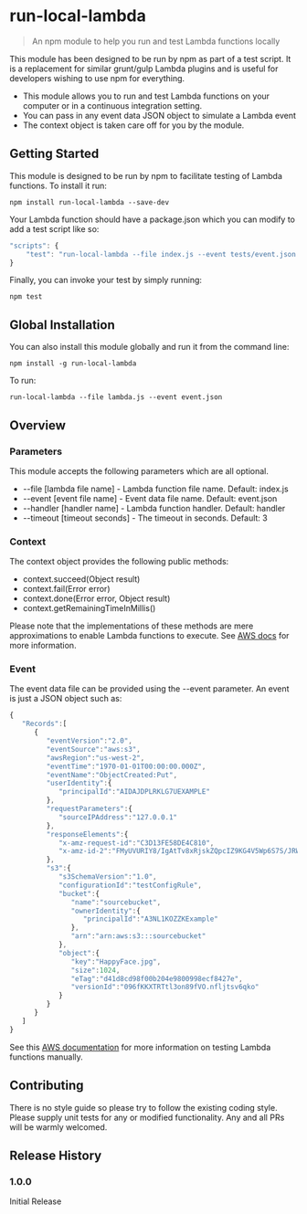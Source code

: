 # run-local-lambda
> An npm module to help you run and test Lambda functions locally

This module has been designed to be run by npm as part of a test script. It is a replacement for similar grunt/gulp Lambda plugins and is useful for developers wishing to use npm for everything.

* This module allows you to run and test Lambda functions on your computer or in a continuous integration setting.
* You can pass in any event data JSON object to simulate a Lambda event 
* The context object is taken care off for you by the module.

## Getting Started
This module is designed to be run by npm to facilitate testing of Lambda functions. To install it run:

```shell
npm install run-local-lambda --save-dev
```

Your Lambda function should have a package.json which you can modify to add a test script like so:

```js
"scripts": {
    "test": "run-local-lambda --file index.js --event tests/event.json --timeout 3"
}
```

Finally, you can invoke your test by simply running:

```shell
npm test
```

## Global Installation

You can also install this module globally and run it from the command line:

```shell
npm install -g run-local-lambda
``` 


To run:
```shell
run-local-lambda --file lambda.js --event event.json
```

## Overview
### Parameters
This module accepts the following parameters which are all optional.

* --file [lambda file name] 	- Lambda function file name. Default: index.js
* --event [event file name] 	- Event data file name. Default: event.json
* --handler [handler name]  	- Lambda function handler. Default: handler
* --timeout [timeout seconds] 	- The timeout in seconds. Default: 3

### Context
The context object provides the following public methods: 
* context.succeed(Object result) 
* context.fail(Error error)	
* context.done(Error error, Object result)
* context.getRemainingTimeInMillis()

Please note that the implementations of these methods are mere approximations to enable Lambda functions to execute.
See [AWS docs](http://docs.aws.amazon.com/lambda/latest/dg/nodejs-prog-model-context.html) for more information.  

### Event
The event data file can be provided using the --event parameter. An event is just a JSON object such as:

```js
{  
   "Records":[  
      {  
         "eventVersion":"2.0",
         "eventSource":"aws:s3",
         "awsRegion":"us-west-2",
         "eventTime":"1970-01-01T00:00:00.000Z",
         "eventName":"ObjectCreated:Put",
         "userIdentity":{  
            "principalId":"AIDAJDPLRKLG7UEXAMPLE"
         },
         "requestParameters":{  
            "sourceIPAddress":"127.0.0.1"
         },
         "responseElements":{  
            "x-amz-request-id":"C3D13FE58DE4C810",
            "x-amz-id-2":"FMyUVURIY8/IgAtTv8xRjskZQpcIZ9KG4V5Wp6S7S/JRWeUWerMUE5JgHvANOjpD"
         },
         "s3":{  
            "s3SchemaVersion":"1.0",
            "configurationId":"testConfigRule",
            "bucket":{  
               "name":"sourcebucket",
               "ownerIdentity":{  
                  "principalId":"A3NL1KOZZKExample"
               },
               "arn":"arn:aws:s3:::sourcebucket"
            },
            "object":{  
               "key":"HappyFace.jpg",
               "size":1024,
               "eTag":"d41d8cd98f00b204e9800998ecf8427e",
               "versionId":"096fKKXTRTtl3on89fVO.nfljtsv6qko"
            }
         }
      }
   ]
}
```

See this [AWS documentation](http://docs.aws.amazon.com/lambda/latest/dg/with-s3-example-upload-deployment-pkg.html) for more information on testing Lambda functions manually.

## Contributing
There is no style guide so please try to follow the existing coding style. Please supply unit tests for any or modified functionality. Any and all PRs will be warmly welcomed. 

## Release History
### 1.0.0
Initial Release
